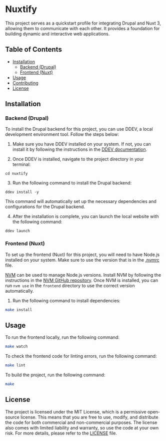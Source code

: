 # Nuxtify

This project serves as a quickstart profile for integrating Drupal and Nuxt 3, allowing them to communicate with each other. It provides a foundation for building dynamic and interactive web applications.

## Table of Contents

- [Installation](#installation)
  - [Backend (Drupal)](#backend-drupal)
  - [Frontend (Nuxt)](#frontend-nuxt)
- [Usage](#usage)
- [Contributing](#contributing)
- [License](#license)

## Installation

### Backend (Drupal)

To install the Drupal backend for this project, you can use DDEV, a local development environment tool. Follow the steps below:

1. Make sure you have DDEV installed on your system. If not, you can install it by following the instructions in the [DDEV documentation](https://ddev.readthedocs.io/en/stable/#installation).

2. Once DDEV is installed, navigate to the project directory in your terminal:

```
cd nuxtify
```

3. Run the following command to install the Drupal backend:

```
ddev install -y
```

This command will automatically set up the necessary dependencies and configurations for the Drupal backend.

4. After the installation is complete, you can launch the local website with the following command:

```
ddev launch
```

### Frontend (Nuxt)

To set up the frontend (Nuxt) for this project, you will need to have Node.js installed on your system. Make sure to use the version that is in the [.nvmrc](./frontend/.nvmrc) file.

[NVM](https://github.com/nvm-sh/nvm) can be used to manage Node.js versions. Install NVM by following the instructions in the [NVM GitHub repository](https://github.com/nvm-sh/nvm#installation-and-update). Once NVM is installed, you can run `nvm use` in the `frontend` directory to use the correct version automatically.

1. Run the following command to install dependencies:

```bash
make install
```

## Usage

To run the frontend locally, run the following command:

```bash
make watch
```

To check the frontend code for linting errors, run the following command:

```bash
make lint
```

To build the project, run the following command:

```bash
make
```

## License

The project is licensed under the MIT License, which is a permissive open-source license. This means that you are free to use, modify, and distribute the code for both commercial and non-commercial purposes. The license also comes with limited liability and warranty, so use the code at your own risk. For more details, please refer to the [LICENSE](./LICENSE) file.
